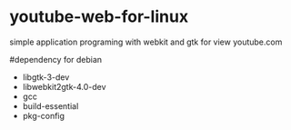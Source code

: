 # youtube-web-for-linux
simple application programing with webkit and gtk for view youtube.com

#dependency for debian
- libgtk-3-dev
- libwebkit2gtk-4.0-dev
- gcc 
- build-essential
- pkg-config
